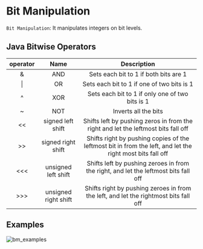 # Bit Manipulation

`Bit Manipulation`: It manipulates integers on bit levels.

## Java Bitwise Operators

| operator | Name | Description|
| :---: | :---: | :---: |
| & | AND | Sets each bit to 1 if both bits are 1 |
| \| | OR | Sets each bit to 1 if one of two bits is 1 |
| ^ | XOR | Sets each bit to 1 if only one of two bits is 1 |
| ~ | NOT | Inverts all the bits |
| << | signed left shift | Shifts left by pushing zeros in from the right and let the leftmost bits fall off |
| >> | signed right shift | Shifts right by pushing copies of the leftmost bit in from the left, and let the right most bits fall off |
| <<< | unsigned left shift | Shifts left by pushing zeroes in from the right, and let the leftmost bits fall off |
| >>> | unsigned right shift | Shifts right by pushing zeroes in from the left, and let the rightmost bits fall off |

## Examples
![bm_examples](https://user-images.githubusercontent.com/38870192/39669857-fbd78eca-50c5-11e8-84f8-9859f482f958.PNG)

